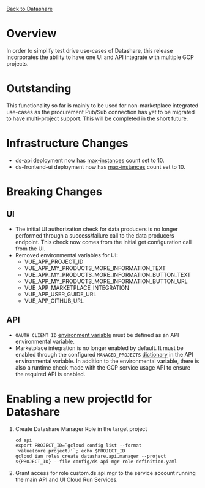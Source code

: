 [Back to Datashare](./README.md)

# Overview
In order to simplify test drive use-cases of Datashare, this release incorporates the ability to have one UI and API integrate with multiple GCP projects.

# Outstanding
This functionality so far is mainly to be used for non-marketplace integrated use-cases as the procurement Pub/Sub connection has yet to be migrated to have multi-project support. This will be completed in the short future.

# Infrastructure Changes
- ds-api deployment now has [max-instances](https://cloud.google.com/sdk/gcloud/reference/run/deploy#--max-instances) count set to 10.
- ds-frontend-ui deployment now has [max-instances](https://cloud.google.com/sdk/gcloud/reference/run/deploy#--max-instances) count set to 10.

# Breaking Changes
## UI
- The initial UI authorization check for data producers is no longer performed through a success/failure call to the data producers endpoint. This check now comes from the initial get configuration call from the UI.
- Removed environmental variables for UI:
  - VUE_APP_PROJECT_ID
  - VUE_APP_MY_PRODUCTS_MORE_INFORMATION_TEXT
  - VUE_APP_MY_PRODUCTS_MORE_INFORMATION_BUTTON_TEXT
  - VUE_APP_MY_PRODUCTS_MORE_INFORMATION_BUTTON_URL
  - VUE_APP_MARKETPLACE_INTEGRATION
  - VUE_APP_USER_GUIDE_URL
  - VUE_APP_GITHUB_URL

## API
- `OAUTH_CLIENT_ID` [environment variable](./ENVIRONMENT_VARIABLES.md) must be defined as an API environmental variable.
- Marketplace integration is no longer enabled by default. It must be enabled through the configured `MANAGED_PROJECTS` [dictionary](./MANAGED_PROJECTS.md) in the API environmental variable. In addition to the environmental variable, there is also a runtime check made with the GCP service usage API to ensure the required API is enabled.

# Enabling a new projectId for Datashare
1. Create Datashare Manager Role in the target project

    ```
    cd api
    export PROJECT_ID=`gcloud config list --format 'value(core.project)'`; echo $PROJECT_ID
    gcloud iam roles create datashare.api.manager --project ${PROJECT_ID} --file config/ds-api-mgr-role-definition.yaml
    ```

2. Grant access for role custom.ds.api.mgr to the service account running the main API and UI Cloud Run Services.